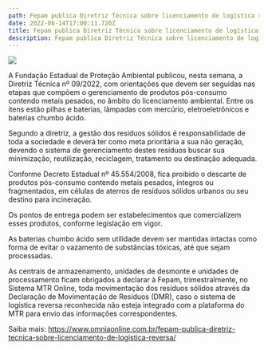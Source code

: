 ```yaml
---
path: Fepam publica Diretriz Técnica sobre licenciamento de logística reversa
date: 2022-06-14T17:00:11.726Z
title: Fepam publica Diretriz Técnica sobre licenciamento de logística reversa
description: Fepam publica Diretriz Técnica sobre licenciamento de logística reversa
---
```

<!--StartFragment-->

![](https://www.omniaonline.com.br/wp-content/uploads/2022/06/Site-LinkedIn-Facebook-26.png)

A Fundação Estadual de Proteção Ambiental publicou, nesta semana, a Diretriz Técnica nº 09/2022, com orientações que devem ser seguidas nas etapas que compõem o gerenciamento de produtos pós-consumo contendo metais pesados, no âmbito do licenciamento ambiental. Entre os itens estão pilhas e baterias, lâmpadas com mercúrio, eletroeletrônicos e baterias chumbo ácido.

Segundo a diretriz, a gestão dos resíduos sólidos é responsabilidade de toda a sociedade e deverá ter como meta prioritária a sua não geração, devendo o sistema de gerenciamento destes resíduos buscar sua minimização, reutilização, reciclagem, tratamento ou destinação adequada.

Conforme Decreto Estadual nº 45.554/2008, fica proibido o descarte de produtos pós-consumo contendo metais pesados, íntegros ou fragmentados, em células de aterros de resíduos sólidos urbanos ou seu destino para incineração.

Os pontos de entrega podem ser estabelecimentos que comercializem esses produtos, conforme legislação em vigor.

As baterias chumbo ácido sem utilidade devem ser mantidas intactas como forma de evitar o vazamento de substâncias tóxicas, até que sejam processadas.

As centrais de armazenamento, unidades de desmonte e unidades de processamento ficam obrigados a declarar à Fepam, trimestralmente, no Sistema MTR Online, toda movimentação dos resíduos sólidos através da Declaração de Movimentação de Resíduos (DMR), caso o sistema de logística reversa reconhecida não esteja integrado com a plataforma do MTR para envio das informações correspondentes.

Saiba mais: https://www.omniaonline.com.br/fepam-publica-diretriz-tecnica-sobre-licenciamento-de-logistica-reversa/

<!--EndFragment-->